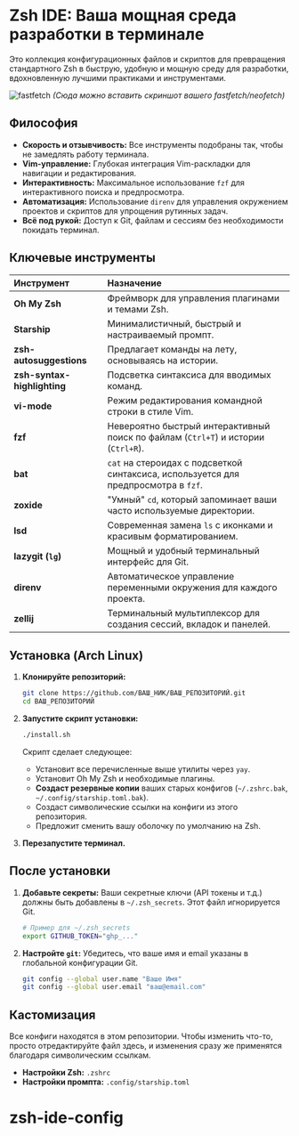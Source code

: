 # Zsh IDE: Ваша мощная среда разработки в терминале

Это коллекция конфигурационных файлов и скриптов для превращения стандартного Zsh в быструю, удобную и мощную среду для разработки, вдохновленную лучшими практиками и инструментами.

![fastfetch](https://i.imgur.com/your-placeholder.png) 
*(Сюда можно вставить скриншот вашего fastfetch/neofetch)*

## Философия

- **Скорость и отзывчивость:** Все инструменты подобраны так, чтобы не замедлять работу терминала.
- **Vim-управление:** Глубокая интеграция Vim-раскладки для навигации и редактирования.
- **Интерактивность:** Максимальное использование `fzf` для интерактивного поиска и предпросмотра.
- **Автоматизация:** Использование `direnv` для управления окружением проектов и скриптов для упрощения рутинных задач.
- **Всё под рукой:** Доступ к Git, файлам и сессиям без необходимости покидать терминал.

## Ключевые инструменты

| Инструмент | Назначение |
| :--- | :--- |
| **Oh My Zsh** | Фреймворк для управления плагинами и темами Zsh. |
| **Starship** | Минималистичный, быстрый и настраиваемый промпт. |
| **zsh-autosuggestions** | Предлагает команды на лету, основываясь на истории. |
| **zsh-syntax-highlighting** | Подсветка синтаксиса для вводимых команд. |
| **vi-mode** | Режим редактирования командной строки в стиле Vim. |
| **fzf** | Невероятно быстрый интерактивный поиск по файлам (`Ctrl+T`) и истории (`Ctrl+R`). |
| **bat** | `cat` на стероидах с подсветкой синтаксиса, используется для предпросмотра в `fzf`. |
| **zoxide** | "Умный" `cd`, который запоминает ваши часто используемые директории. |
| **lsd** | Современная замена `ls` с иконками и красивым форматированием. |
| **lazygit (`lg`)** | Мощный и удобный терминальный интерфейс для Git. |
| **direnv** | Автоматическое управление переменными окружения для каждого проекта. |
| **zellij** | Терминальный мультиплексор для создания сессий, вкладок и панелей. |

## Установка (Arch Linux)

1.  **Клонируйте репозиторий:**
    ```bash
    git clone https://github.com/ВАШ_НИК/ВАШ_РЕПОЗИТОРИЙ.git
    cd ВАШ_РЕПОЗИТОРИЙ
    ```

2.  **Запустите скрипт установки:**
    ```bash
    ./install.sh
    ```
    Скрипт сделает следующее:
    - Установит все перечисленные выше утилиты через `yay`.
    - Установит Oh My Zsh и необходимые плагины.
    - **Создаст резервные копии** ваших старых конфигов (`~/.zshrc.bak`, `~/.config/starship.toml.bak`).
    - Создаст символические ссылки на конфиги из этого репозитория.
    - Предложит сменить вашу оболочку по умолчанию на Zsh.

3.  **Перезапустите терминал.**

## После установки

1.  **Добавьте секреты:** Ваши секретные ключи (API токены и т.д.) должны быть добавлены в `~/.zsh_secrets`. Этот файл игнорируется Git.
    ```bash
    # Пример для ~/.zsh_secrets
    export GITHUB_TOKEN="ghp_..."
    ```

2.  **Настройте `git`:** Убедитесь, что ваше имя и email указаны в глобальной конфигурации Git.
    ```bash
    git config --global user.name "Ваше Имя"
    git config --global user.email "ваш@email.com"
    ```

## Кастомизация

Все конфиги находятся в этом репозитории. Чтобы изменить что-то, просто отредактируйте файл здесь, и изменения сразу же применятся благодаря символическим ссылкам.
- **Настройки Zsh:** `.zshrc`
- **Настройки промпта:** `.config/starship.toml`
# zsh-ide-config
